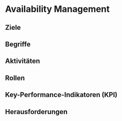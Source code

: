 # Availability Management

## Ziele

## Begriffe

## Aktivitäten

## Rollen

## Key-Performance-Indikatoren (KPI)

## Herausforderungen
